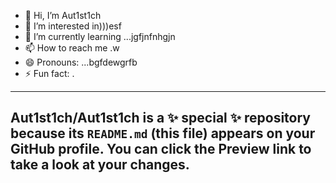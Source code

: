 - 👋 Hi, I’m Aut1st1ch 
- 👀 I’m interested in)))esf
- 🌱 I’m currently learning ...jgfjnfnhgjn
- 📫 How to reach me .w
- 😄 Pronouns: ...bgfdewgrfb
- ⚡ Fun fact: .
---
Aut1st1ch/Aut1st1ch is a ✨ special ✨ repository because its `README.md` (this file) appears on your GitHub profile.
You can click the Preview link to take a look at your changes.
---
